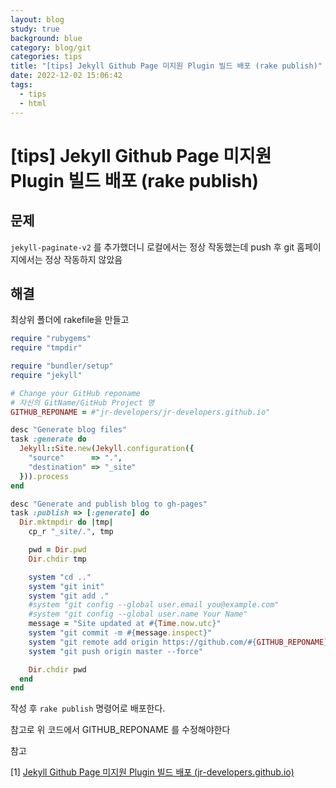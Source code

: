 ```yaml
---
layout: blog
study: true
background: blue
category: blog/git
categories: tips
title: "[tips] Jekyll Github Page 미지원 Plugin 빌드 배포 (rake publish)"
date: 2022-12-02 15:06:42
tags:
  - tips
  - html
---
```


# [tips] Jekyll Github Page 미지원 Plugin 빌드 배포 (rake publish)

## 문제

``jekyll-paginate-v2`` 를 추가했더니 로컬에서는 정상 작동했는데 push 후 git 홈페이지에서는 정상 작동하지 않았음

## 해결

최상위 폴더에 rakefile을 만들고

```ruby
require "rubygems"
require "tmpdir"

require "bundler/setup"
require "jekyll"

# Change your GitHub reponame
# 자신의 GitName/GitHub Project 명
GITHUB_REPONAME = #"jr-developers/jr-developers.github.io"

desc "Generate blog files"
task :generate do
  Jekyll::Site.new(Jekyll.configuration({
    "source"      => ".",
    "destination" => "_site"
  })).process
end

desc "Generate and publish blog to gh-pages"
task :publish => [:generate] do
  Dir.mktmpdir do |tmp|
    cp_r "_site/.", tmp

    pwd = Dir.pwd
    Dir.chdir tmp

    system "cd .."
    system "git init"
    system "git add ."
    #system "git config --global user.email you@example.com"
    #system "git config --global user.name Your Name"
    message = "Site updated at #{Time.now.utc}"
    system "git commit -m #{message.inspect}"
    system "git remote add origin https://github.com/#{GITHUB_REPONAME}.git"
    system "git push origin master --force"

    Dir.chdir pwd
  end
end
```

작성 후 ``rake publish`` 명령어로 배포한다.

참고로 위 코드에서 GITHUB_REPONAME 를 수정해야한다

참고

[1] [Jekyll Github Page 미지원 Plugin 빌드 배포 (jr-developers.github.io)](https://jr-developers.github.io/blog/2020/12/08/blog1.html)


